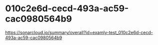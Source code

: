 # 010c2e6d-cecd-493a-ac59-cac0980564b9
https://sonarcloud.io/summary/overall?id=examly-test_010c2e6d-cecd-493a-ac59-cac0980564b9
